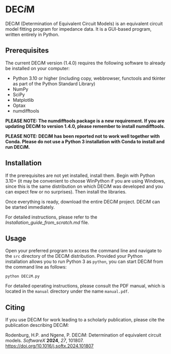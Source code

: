 # DEC*i*M

DEC*i*M (Determination of Equivalent Circuit Models) is an equivalent circuit model fitting program for impedance data. It is a GUI-based program, written entirely in Python.

## Prerequisites

The current DEC*i*M version (1.4.0) requires the following software to already be installed on your computer:

- Python 3.10 or higher (including copy, webbrowser, functools and tkinter as part of the Python Standard Library)
- NumPy
- SciPy
- Matplotlib
- Optax
- numdifftools

**PLEASE NOTE: The numdifftools package is a new requirement. If you are updating DEC*i*M to version 1.4.0, please remember to install numdifftools.**

**PLEASE NOTE: DEC*i*M has been reported not to work well together with Conda. Please do not use a Python 3 installation with Conda to install and run DEC*i*M.**

## Installation

If the prerequisites are not yet installed, install them. Begin with Python 3.10+ (it may be convenient to choose WinPython if you are using Windows, since this is the same distribution on which DEC*i*M was developed and you can expect few or no surprises). Then install the libraries.

Once everything is ready, download the entire DEC*i*M project. DEC*i*M can be started immediately.

For detailed instructions, please refer to the *Installation_guide_from_scratch.md* file.

## Usage

Open your preferred program to access the command line and navigate to the `src` directory of the DEC*i*M distribution. Provided your Python installation allows you to run Python 3 as `python`, you can start DEC*i*M from the command line as follows:

```
python DECiM.py
```

For detailed operating instructions, please consult the PDF manual, which is located in the `manual` directory under the name `manual.pdf`.

## Citing

If you use DEC*i*M for work leading to a scholarly publication, please cite the publication describing DEC*i*M:

Rodenburg, H.P. and Ngene, P. DEC*i*M: Determination of equivalent circuit models. *SoftwareX* **2024**, *27*, 101807. https://doi.org/10.1016/j.softx.2024.101807